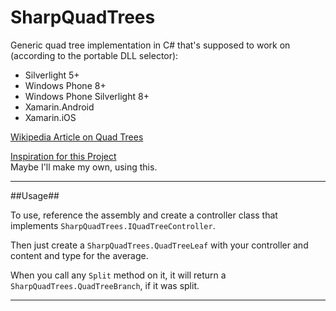 SharpQuadTrees
==============

Generic quad tree implementation in C# that's supposed to work on (according to the portable DLL selector):

* Silverlight 5+
* Windows Phone 8+
* Windows Phone Silverlight 8+
* Xamarin.Android
* Xamarin.iOS

[Wikipedia Article on Quad Trees](http://en.wikipedia.org/wiki/Quadtree)

[Inspiration for this Project](https://github.com/fogleman/Quads)  
Maybe I'll make my own, using this.

------------------------------------------------------------------------------------------------------------------

##Usage##

To use, reference the assembly and create a controller class that implements `SharpQuadTrees.IQuadTreeController`.

Then just create a `SharpQuadTrees.QuadTreeLeaf` with your controller and content and type for the average.

When you call any `Split` method on it, it will return a `SharpQuadTrees.QuadTreeBranch`, if it was split.

------------------------------------------------------------------------------------------------------------------
